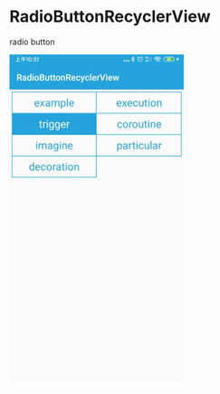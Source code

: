 # RadioButtonRecyclerView
radio button

![效果图](https://github.com/danledian/RadioButtonRecyclerView/blob/master/app/display.png)
